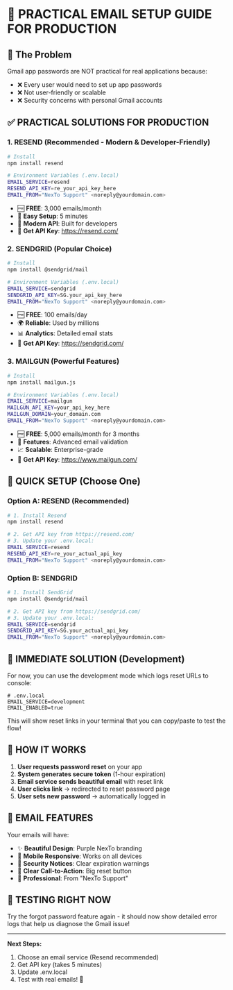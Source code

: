# 📧 PRACTICAL EMAIL SETUP GUIDE FOR PRODUCTION

## 🎯 The Problem
Gmail app passwords are NOT practical for real applications because:
- ❌ Every user would need to set up app passwords
- ❌ Not user-friendly or scalable
- ❌ Security concerns with personal Gmail accounts

## ✅ PRACTICAL SOLUTIONS FOR PRODUCTION

### 1. **RESEND** (Recommended - Modern & Developer-Friendly)
```bash
# Install
npm install resend

# Environment Variables (.env.local)
EMAIL_SERVICE=resend
RESEND_API_KEY=re_your_api_key_here
EMAIL_FROM="NexTo Support" <noreply@yourdomain.com>
```
- 🆓 **FREE**: 3,000 emails/month
- 🚀 **Easy Setup**: 5 minutes
- 📱 **Modern API**: Built for developers
- 🔗 **Get API Key**: https://resend.com/

### 2. **SENDGRID** (Popular Choice)
```bash
# Install
npm install @sendgrid/mail

# Environment Variables (.env.local)
EMAIL_SERVICE=sendgrid
SENDGRID_API_KEY=SG.your_api_key_here
EMAIL_FROM="NexTo Support" <noreply@yourdomain.com>
```
- 🆓 **FREE**: 100 emails/day
- 🌍 **Reliable**: Used by millions
- 📊 **Analytics**: Detailed email stats
- 🔗 **Get API Key**: https://sendgrid.com/

### 3. **MAILGUN** (Powerful Features)
```bash
# Install
npm install mailgun.js

# Environment Variables (.env.local)
EMAIL_SERVICE=mailgun
MAILGUN_API_KEY=your_api_key_here
MAILGUN_DOMAIN=your_domain.com
EMAIL_FROM="NexTo Support" <noreply@yourdomain.com>
```
- 🆓 **FREE**: 5,000 emails/month for 3 months
- 🔧 **Features**: Advanced email validation
- 📈 **Scalable**: Enterprise-grade
- 🔗 **Get API Key**: https://www.mailgun.com/

## 🔧 QUICK SETUP (Choose One)

### Option A: RESEND (Recommended)
```bash
# 1. Install Resend
npm install resend

# 2. Get API key from https://resend.com/
# 3. Update your .env.local:
EMAIL_SERVICE=resend
RESEND_API_KEY=re_your_actual_api_key
EMAIL_FROM="NexTo Support" <noreply@yourdomain.com>
```

### Option B: SENDGRID
```bash
# 1. Install SendGrid
npm install @sendgrid/mail

# 2. Get API key from https://sendgrid.com/
# 3. Update your .env.local:
EMAIL_SERVICE=sendgrid
SENDGRID_API_KEY=SG.your_actual_api_key
EMAIL_FROM="NexTo Support" <noreply@yourdomain.com>
```

## 🚀 IMMEDIATE SOLUTION (Development)

For now, you can use the development mode which logs reset URLs to console:

```env
# .env.local
EMAIL_SERVICE=development
EMAIL_ENABLED=true
```

This will show reset links in your terminal that you can copy/paste to test the flow!

## 🔄 HOW IT WORKS

1. **User requests password reset** on your app
2. **System generates secure token** (1-hour expiration)
3. **Email service sends beautiful email** with reset link
4. **User clicks link** → redirected to reset password page
5. **User sets new password** → automatically logged in

## 🎨 EMAIL FEATURES

Your emails will have:
- ✨ **Beautiful Design**: Purple NexTo branding
- 📱 **Mobile Responsive**: Works on all devices
- 🔐 **Security Notices**: Clear expiration warnings
- 🎯 **Clear Call-to-Action**: Big reset button
- 📧 **Professional**: From "NexTo Support"

## 🔧 TESTING RIGHT NOW

Try the forgot password feature again - it should now show detailed error logs that help us diagnose the Gmail issue!

---

**Next Steps:**
1. Choose an email service (Resend recommended)
2. Get API key (takes 5 minutes)
3. Update .env.local
4. Test with real emails! 🚀